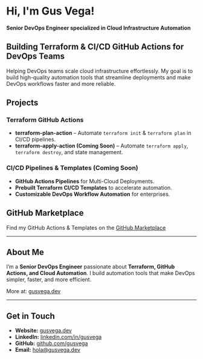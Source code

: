 # Hi, I'm Gus Vega!  
**Senior DevOps Engineer specialized in Cloud Infrastructure Automation**

## Building Terraform & CI/CD GitHub Actions for DevOps Teams

Helping DevOps teams scale cloud infrastructure effortlessly. My goal is to build high-quality automation tools that streamline deployments and make DevOps workflows faster and more reliable.

## Projects
### Terraform GitHub Actions
- **terraform-plan-action** – Automate `terraform init` & `terraform plan` in CI/CD pipelines.  
- **terraform-apply-action (Coming Soon)** – Automate `terraform apply`, `terraform destroy`, and state management.  

### CI/CD Pipelines & Templates (Coming Soon)
- **GitHub Actions Pipelines** for Multi-Cloud Deployments.  
- **Prebuilt Terraform CI/CD Templates** to accelerate automation.  
- **Customizable DevOps Workflow Automation** for enterprises.  

## GitHub Marketplace
Find my GitHub Actions & Templates on the [GitHub Marketplace](https://github.com/marketplace/)

---

## About Me
I’m a **Senior DevOps Engineer** passionate about **Terraform, GitHub Actions, and Cloud Automation**. I build automation tools that make DevOps simpler, faster, and more efficient.

More at: [gusvega.dev](https://gusvega.dev)

---

## Get in Touch
- **Website:** [gusvega.dev](https://gusvega.dev)  
- **LinkedIn:** [linkedin.com/in/gusvega](https://linkedin.com/in/gusvega)  
- **GitHub:** [github.com/gusvega](https://github.com/gusvega)  
- **Email:** [hola@gusvega.dev](mailto:hola@gusvega.dev)  
